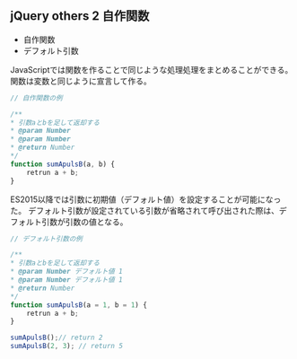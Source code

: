 ## jQuery others 2 自作関数

- 自作関数
- デフォルト引数

JavaScriptでは関数を作ることで同じような処理処理をまとめることができる。
関数は変数と同じように宣言して作る。

```js
// 自作関数の例

/**
* 引数aとbを足して返却する
* @param Number 
* @param Number
* @return Number
*/
function sumApulsB(a, b) {
    retrun a + b;
}
```

ES2015以降では引数に初期値（デフォルト値）を設定することが可能になった。
デフォルト引数が設定されている引数が省略されて呼び出された際は、デフォルト引数が引数の値となる。

```js
// デフォルト引数の例

/**
* 引数aとbを足して返却する
* @param Number デフォルト値 1
* @param Number デフォルト値 1
* @return Number
*/
function sumApulsB(a = 1, b = 1) {
    retrun a + b;
}

sumApulsB();// return 2
sumApulsB(2, 3); // return 5
```
